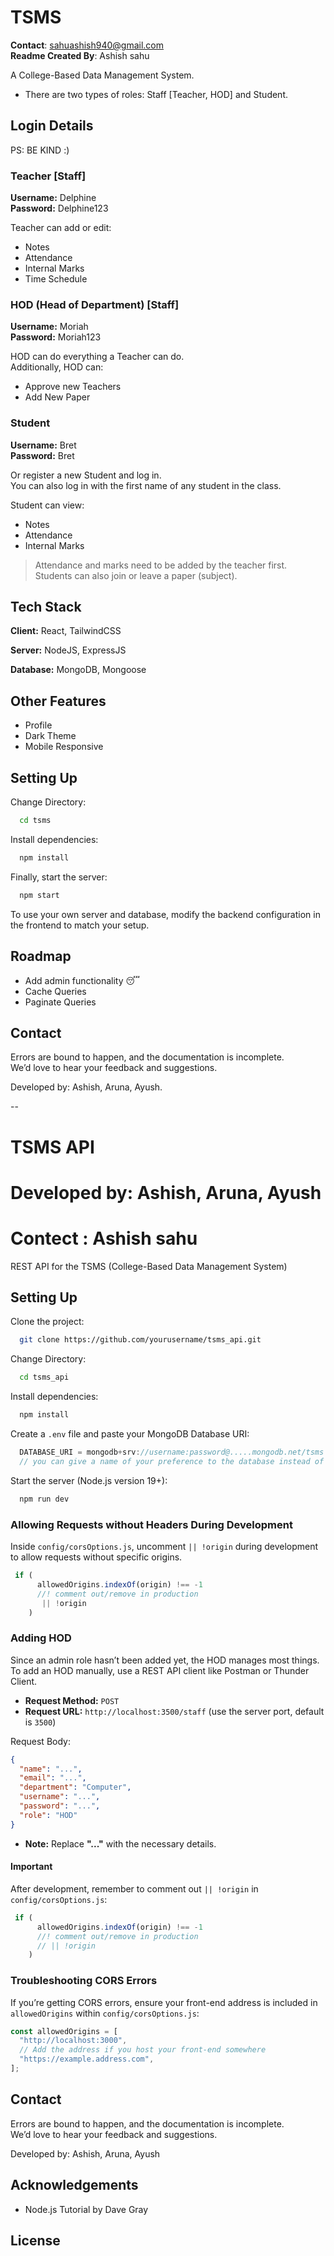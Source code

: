 


# TSMS

**Contact**: sahuashish940@gmail.com  
**Readme Created By**: Ashish sahu  


A College-Based Data Management System.

- There are two types of roles: Staff [Teacher, HOD] and Student.

## Login Details

PS: BE KIND :)

### Teacher [Staff]

**Username:** Delphine  
**Password:** Delphine123

Teacher can add or edit:

- Notes
- Attendance
- Internal Marks
- Time Schedule

### HOD (Head of Department) [Staff]

**Username:** Moriah  
**Password:** Moriah123

HOD can do everything a Teacher can do.  
Additionally, HOD can:

- Approve new Teachers
- Add New Paper

### Student

**Username:** Bret  
**Password:** Bret

Or register a new Student and log in.  
You can also log in with the first name of any student in the class.

Student can view:

- Notes
- Attendance
- Internal Marks

> Attendance and marks need to be added by the teacher first.  
> Students can also join or leave a paper (subject).

## Tech Stack

**Client:** React, TailwindCSS

**Server:** NodeJS, ExpressJS

**Database:** MongoDB, Mongoose

## Other Features

- Profile
- Dark Theme
- Mobile Responsive

## Setting Up

Change Directory:

```bash
  cd tsms
```

Install dependencies:

```bash
  npm install
```

Finally, start the server:

```bash
  npm start
```

To use your own server and database, modify the backend configuration in the frontend to match your setup.

## Roadmap

- Add admin functionality 😴
- Cache Queries
- Paginate Queries

## Contact

Errors are bound to happen, and the documentation is incomplete.  
We’d love to hear your feedback and suggestions.  

Developed by: Ashish, Aruna, Ayush.


--

# TSMS API
# Developed by: Ashish, Aruna, Ayush
# Contect : Ashish sahu


REST API for the TSMS (College-Based Data Management System)

## Setting Up

Clone the project:

```bash
  git clone https://github.com/yourusername/tsms_api.git
```

Change Directory:

```bash
  cd tsms_api
```

Install dependencies:

```bash
  npm install
```

Create a `.env` file and paste your MongoDB Database URI:

```javascript
  DATABASE_URI = mongodb+srv://username:password@.....mongodb.net/tsms
  // you can give a name of your preference to the database instead of "tsms"
```

Start the server (Node.js version 19+):

```bash
  npm run dev
```

### Allowing Requests without Headers During Development

Inside `config/corsOptions.js`, uncomment `|| !origin` during development to allow requests without specific origins.

```javascript
 if (
      allowedOrigins.indexOf(origin) !== -1
      //! comment out/remove in production
       || !origin
    )
```

### Adding HOD

Since an admin role hasn’t been added yet, the HOD manages most things.  
To add an HOD manually, use a REST API client like Postman or Thunder Client.

- **Request Method:** `POST`  
- **Request URL:** `http://localhost:3500/staff` (use the server port, default is `3500`)

Request Body:

```json
{
  "name": "...",
  "email": "...",
  "department": "Computer",
  "username": "...",
  "password": "...",
  "role": "HOD"
}
```

- **Note:** Replace **"..."** with the necessary details.

#### Important

After development, remember to comment out `|| !origin` in `config/corsOptions.js`:

```javascript
 if (
      allowedOrigins.indexOf(origin) !== -1
      //! comment out/remove in production
      // || !origin
    )
```

### Troubleshooting CORS Errors

If you’re getting CORS errors, ensure your front-end address is included in `allowedOrigins` within `config/corsOptions.js`:

```javascript
const allowedOrigins = [
  "http://localhost:3000",
  // Add the address if you host your front-end somewhere
  "https://example.address.com",
];
```

## Contact

Errors are bound to happen, and the documentation is incomplete.  
We’d love to hear your feedback and suggestions.

Developed by: Ashish, Aruna, Ayush

## Acknowledgements

- Node.js Tutorial by Dave Gray

## License




